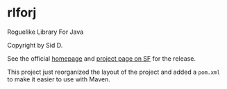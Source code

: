 rlforj
======

Roguelike Library For Java

Copyright by Sid D.

See the official [homepage](http://rlforj.sourceforge.net) and [project page on SF](http://sourceforge.net/projects/rlforj/) for the release.

This project just reorganized the layout of the project and added a `pom.xml` to make it easier to use with Maven.
